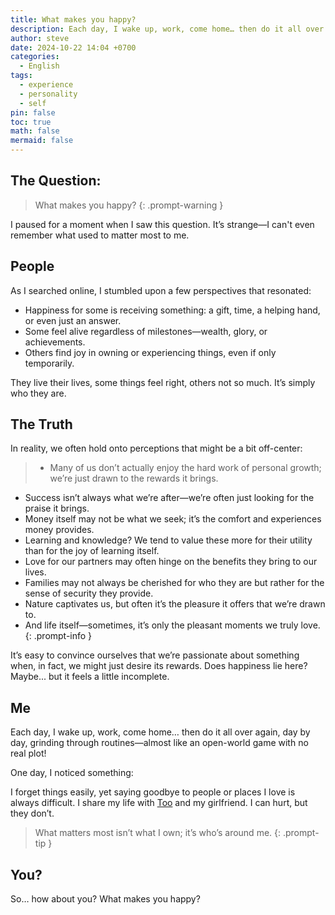 ```yaml
---
title: What makes you happy?
description: Each day, I wake up, work, come home… then do it all over again, day by day, grinding through routines—almost like an open-world game with no real plot!
author: steve
date: 2024-10-22 14:04 +0700
categories:
  - English
tags:
  - experience
  - personality
  - self
pin: false
toc: true
math: false
mermaid: false
---
```

## The Question:

> What makes you happy?
{: .prompt-warning }

I paused for a moment when I saw this question. It’s strange—I can't even remember what used to matter most to me.

## People

As I searched online, I stumbled upon a few perspectives that resonated:
- Happiness for some is receiving something: a gift, time, a helping hand, or even just an answer.
- Some feel alive regardless of milestones—wealth, glory, or achievements.
- Others find joy in owning or experiencing things, even if only temporarily.

They live their lives, some things feel right, others not so much. It’s simply who they are.

## The Truth

In reality, we often hold onto perceptions that might be a bit off-center:

> - Many of us don’t actually enjoy the hard work of personal growth; we’re just drawn to the rewards it brings.
- Success isn’t always what we’re after—we’re often just looking for the praise it brings.
- Money itself may not be what we seek; it’s the comfort and experiences money provides.
- Learning and knowledge? We tend to value these more for their utility than for the joy of learning itself.
- Love for our partners may often hinge on the benefits they bring to our lives.
- Families may not always be cherished for who they are but rather for the sense of security they provide.
- Nature captivates us, but often it’s the pleasure it offers that we’re drawn to.
- And life itself—sometimes, it’s only the pleasant moments we truly love.
{: .prompt-info }

It’s easy to convince ourselves that we’re passionate about something when, in fact, we might just desire its rewards. Does happiness lie here? Maybe... but it feels a little incomplete.

## Me

Each day, I wake up, work, come home… then do it all over again, day by day, grinding through routines—almost like an open-world game with no real plot!

One day, I noticed something:

I forget things easily, yet saying goodbye to people or places I love is always difficult. I share my life with [Too](/my-pet/) and my girlfriend. I can hurt, but they don’t.

> What matters most isn’t what I own; it’s who’s around me.
{: .prompt-tip }

## You?

So… how about you? What makes you happy?
